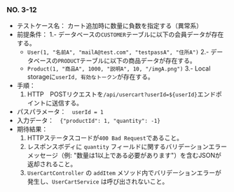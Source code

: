 ### NO. 3-12

- テストケース名： カート追加時に数量に負数を指定する（異常系）
- 前提条件：
  1.- データベースの`CUSTOMER`テーブルに以下の会員データが存在する。
  - `User(1, "名前A", "mailA@test.com", "testpassA", "住所A")`
  2.- データベースの`PRODUCT`テーブルに以下の商品データが存在する。
  - `Product(1, "商品A", 1000, "説明A", 10, "/imgA.png")`
  3.- Local storageに`userId, 有効なトークン`が存在する。
- 手順：
  1. HTTP　POSTリクエストを`/api/usercart?userId=${userId}`エンドポイントに送信する。
- パスパラメータ：　`userId = 1`
- 入力データ：　`{"productId": 1, "quantity": -1}`
- 期待結果：
  1. HTTPステータスコードが`400 Bad Request`であること。
  2. レスポンスボディに `quantity` フィールドに関するバリデーションエラーメッセージ（例: "数量は1以上である必要があります"）を含むJSONが返却されること。
  3. `UserCartController` の `addItem` メソッド内でバリデーションエラーが発生し、`UserCartService` は呼び出されないこと。